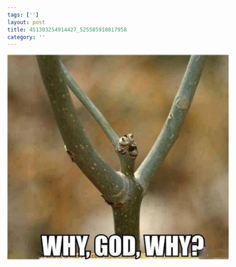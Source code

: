 ```yaml
---
tags: ['']
layout: post
title: 451303254914427_525585910817958
category: ''
---
```

![451303254914427_525585910817958](/uploads/2013-3-28-451303254914427_525585910817958.jpg)
